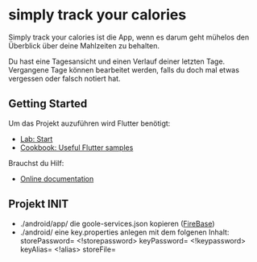 # simply track your calories

Simply track your calories ist die App, wenn es darum geht mühelos den Überblick über deine Mahlzeiten zu behalten.

Du hast eine Tagesansicht und einen Verlauf deiner letzten Tage. Vergangene Tage können bearbeitet werden, falls du doch mal etwas vergessen oder falsch notiert hat.

## Getting Started

Um das Projekt auzuführen wird Flutter benötigt:

- [Lab: Start](https://flutter.dev/docs/get-started/install)
- [Cookbook: Useful Flutter samples](https://flutter.dev/docs/cookbook)

Brauchst du Hilf:
- [Online documentation](https://flutter.dev/docs)

## Projekt INIT

- ./android/app/ die goole-services.json kopieren ([FireBase](https://console.firebase.google.com/))
- ./android/ eine key.properties anlegen mit dem folgenen Inhalt:
    storePassword= <!storepassword>
    keyPassword= <!keypassword>
    keyAlias= <!alias>
    storeFile= <!pfad of key>
